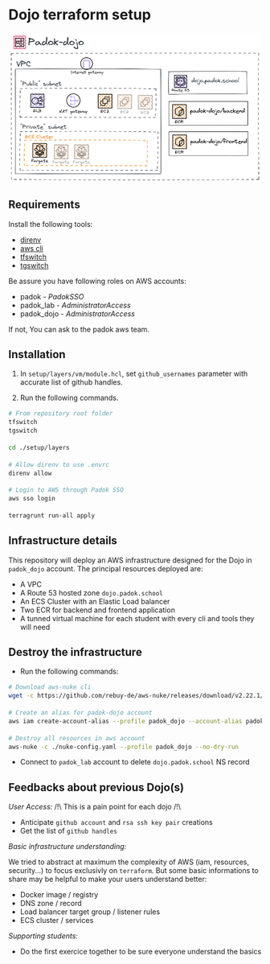 # Dojo terraform setup

![Infrastructure](./.src/infrastructure.png)

## Requirements

Install the following tools:
- [direnv](https://direnv.net/docs/installation.html)
- [aws cli](https://docs.aws.amazon.com/cli/latest/userguide/getting-started-install.html)
- [tfswitch](https://tfswitch.warrensbox.com/Install/)
- [tgswitch](https://tgswitch.warrensbox.com/)

Be assure you have following roles on AWS accounts:
- padok - *PadokSSO*
- padok_lab - *AdministratorAccess*
- padok_dojo - *AdministratorAccess*

If not, You can ask to the padok aws team.

## Installation

1. In `setup/layers/vm/module.hcl`, set `github_usernames` parameter with accurate list of github handles.

2. Run the following commands.
```bash
# From repository root folder
tfswitch
tgswitch

cd ./setup/layers

# Allow direnv to use .envrc
direnv allow

# Login to AWS through Padok SSO
aws sso login

terragrunt run-all apply
```

## Infrastructure details

This repository will deploy an AWS infrastructure designed for the Dojo in `padok_dojo` account.
The principal resources deployed are:
- A VPC
- A Route 53 hosted zone `dojo.padok.school`
- An ECS Cluster with an Elastic Load balancer
- Two ECR for backend and frontend application
- A tunned virtual machine for each student with every cli and tools they will need

## Destroy the infrastructure

- Run the following commands:
```bash
# Download aws-nuke cli
wget -c https://github.com/rebuy-de/aws-nuke/releases/download/v2.22.1/aws-nuke-v2.22.1-linux-amd64.tar.gz -O - | tar -xz -C $HOME/bin

# Create an alias for padok-dojo account
aws iam create-account-alias --profile padok_dojo --account-alias padok_dojo

# Destroy all resources in aws account
aws-nuke -c ./nuke-config.yaml --profile padok_dojo --no-dry-run
```

- Connect to `padok_lab` account to delete `dojo.padok.school` NS record


## Feedbacks about previous Dojo(s)

*User Access:*
/!\ This is a pain point for each dojo /!\
- Anticipate `github account` and `rsa ssh key pair` creations
- Get the list of `github handles`

*Basic infrastructure understanding:*

We tried to abstract at maximum the complexity of AWS (iam, resources, security...) to focus exclusivly on `terraform`.
But some basic informations to share may be helpful to make your users understand better:
- Docker image / registry
- DNS zone / record
- Load balancer target group / listener rules
- ECS cluster / services

*Supporting students:*
- Do the first exercice together to be sure everyone understand the basics
